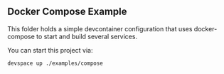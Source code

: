 ## Docker Compose Example

This folder holds a simple devcontainer configuration that uses docker-compose to start and build several services.

You can start this project via:
```
devspace up ./examples/compose
```
